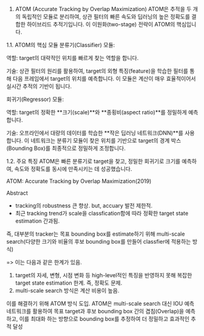 1. ATOM (Accurate Tracking by Overlap Maximization)
ATOM은 추적을 두 개의 독립적인 모듈로 분리하여, 상관 필터의 빠른 속도와 딥러닝의 높은 정확도를 결합한 하이브리드 추적기입니다. 이 이원화(two-stage) 전략이 ATOM의 핵심입니다.

1.1. ATOM의 핵심 모듈
분류기(Classifier) 모듈:

역할: target의 대략적인 위치를 빠르게 찾는 역할을 합니다.

기술: 상관 필터의 원리를 활용하여, target의 외형 특징(feature)을 학습한 필터를 통해 다음 프레임에서 target의 위치를 예측합니다. 이 모듈은 계산이 매우 효율적이어서 실시간 추적의 기반이 됩니다.

회귀기(Regressor) 모듈:

역할: target의 정확한 **크기(scale)**와 **종횡비(aspect ratio)**를 정밀하게 예측합니다.

기술: 오프라인에서 대량의 데이터를 학습한 **작은 딥러닝 네트워크(DNN)**를 사용합니다. 이 네트워크는 분류기 모듈이 찾은 위치를 기반으로 target의 경계 박스(Bounding Box)를 최종적으로 정밀하게 조정합니다.

1.2. 주요 특징
ATOM은 빠른 분류기로 target을 찾고, 정밀한 회귀기로 크기를 예측하여, 속도와 정확도를 동시에 만족시키는 데 성공했습니다.


ATOM: Accurate Tracking by Overlap Maximization(2019)

Abstract

- tracking의 robustness 큰 향상. but, accuary 발전 제한적.
- 최근 tracking trend가 scale을 classfication함에 따라 정확한 target state estimation 간과됨.

즉, 대부분의 tracker는 목표 bounding box를 estimate하기 위해 multi-scale search(다양한 크기와 비율의 후보 bounding box를 만들어 classfier에 적용하는 방식)

=> 이는 다음과 같은 한계가 있음.
1. target의 자세, 변형, 시점 변화 등 high-level적인 특징을 반영하지 못해 복잡한 target state estimation 한계. 즉, 정확도 문제.
2. multi-scale search 방식은 계산 비용이 높음.

이를 해결하기 위해 ATOM 방식 도입.
ATOM은 multi-scale search 대신 IOU 예측 네트워크를 활용하여 목표 target과 후보 bounding box 간의 겹침(Overlap)을 예측하고, 이를 최대화 하는 방향으로 bounding box를 추정하여 더 정밀하고 효과적인 추적 달성
